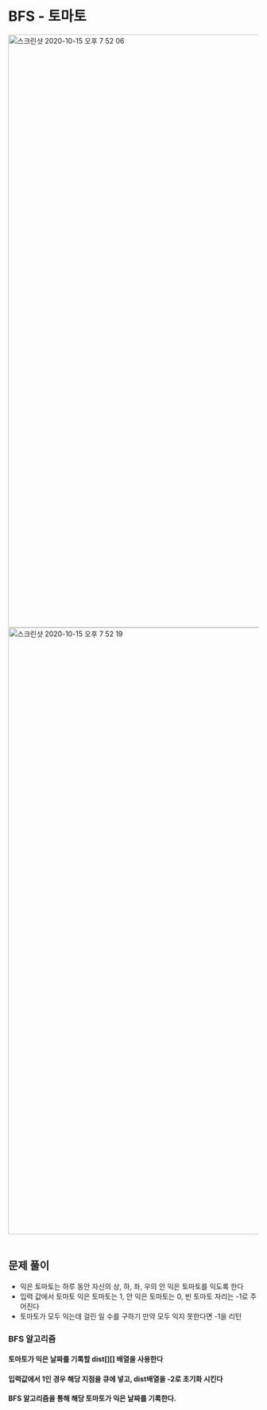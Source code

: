 # BFS - 토마토
<img width="1193" alt="스크린샷 2020-10-15 오후 7 52 06" src="https://user-images.githubusercontent.com/42570260/96114004-f4c6bc80-0f1f-11eb-9ffa-206adb764d4e.png">
<img width="1221" alt="스크린샷 2020-10-15 오후 7 52 19" src="https://user-images.githubusercontent.com/42570260/96114010-f85a4380-0f1f-11eb-992b-4b8626c7dcb2.png">
</br></br>

## 문제 풀이
- 익은 토마토는 하루 동안 자신의 상, 하, 좌, 우의  안 익은 토마토를 익도록 한다
- 입력 값에서 토마토 익은 토마토는 1, 안 익은 토마토는 0, 빈 토마토 자리는 -1로 주어진다
- 토마토가 모두 익는데 걸린 일 수를 구하기 만약 모두 익지 못한다면 -1을 리턴

### BFS 알고리즘
#### 토마토가 익은 날짜를 기록할 dist[][] 배열을 사용한다
#### 입력값에서 1인 경우 해당 지점을 큐에 넣고, dist배열을 -2로 초기화 시킨다
#### BFS 알고리즘을 통해 해당 토마토가 익은 날짜를 기록한다.
